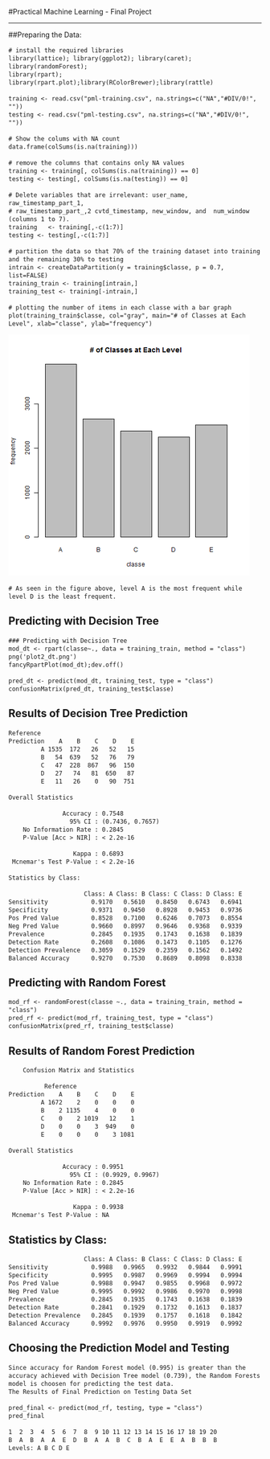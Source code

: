 #Practical Machine Learning - Final Project
<hr/>
##Preparing the Data:
  
    # install the required libraries
    library(lattice); library(ggplot2); library(caret); library(randomForest); 
    library(rpart); library(rpart.plot);library(RColorBrewer);library(rattle)
    
    training <- read.csv("pml-training.csv", na.strings=c("NA","#DIV/0!", ""))
    testing <- read.csv("pml-testing.csv", na.strings=c("NA","#DIV/0!", ""))

    # Show the colums with NA count
    data.frame(colSums(is.na(training)))

    # remove the columns that contains only NA values
    training <- training[, colSums(is.na(training)) == 0]
    testing <- testing[, colSums(is.na(testing)) == 0]
    
    # Delete variables that are irrelevant: user_name, raw_timestamp_part_1, 
    # raw_timestamp_part_,2 cvtd_timestamp, new_window, and  num_window (columns 1 to 7). 
    training   <- training[,-c(1:7)]
    testing <- testing[,-c(1:7)]
    
    # partition the data so that 70% of the training dataset into training and the remaining 30% to testing
    intrain <- createDataPartition(y = training$classe, p = 0.7, list=FALSE)
    training_train <- training[intrain,]
    training_test <- training[-intrain,]
    
    # plotting the number of items in each classe with a bar graph
    plot(training_train$classe, col="gray", main="# of Classes at Each Level", xlab="classe", ylab="frequency")
    
![Alt text](/plot1.png?raw=true "Frequencies of Classes")

    # As seen in the figure above, level A is the most frequent while level D is the least frequent.
  
## Predicting with Decision Tree

    ### Predicting with Decision Tree
    mod_dt <- rpart(classe~., data = training_train, method = "class")
    png('plot2_dt.png')
    fancyRpartPlot(mod_dt);dev.off()
    
    pred_dt <- predict(mod_dt, training_test, type = "class")
    confusionMatrix(pred_dt, training_test$classe)


## Results of Decision Tree Prediction
  
    Reference
    Prediction    A    B    C    D    E
             A 1535  172   26   52   15
             B   54  639   52   76   79
             C   47  228  867   96  150
             D   27   74   81  650   87
             E   11   26    0   90  751

    Overall Statistics
                                              
                   Accuracy : 0.7548          
                     95% CI : (0.7436, 0.7657)
        No Information Rate : 0.2845          
        P-Value [Acc > NIR] : < 2.2e-16       
                                              
                      Kappa : 0.6893          
     Mcnemar's Test P-Value : < 2.2e-16       

    Statistics by Class:
    
                         Class: A Class: B Class: C Class: D Class: E
    Sensitivity            0.9170   0.5610   0.8450   0.6743   0.6941
    Specificity            0.9371   0.9450   0.8928   0.9453   0.9736
    Pos Pred Value         0.8528   0.7100   0.6246   0.7073   0.8554
    Neg Pred Value         0.9660   0.8997   0.9646   0.9368   0.9339
    Prevalence             0.2845   0.1935   0.1743   0.1638   0.1839
    Detection Rate         0.2608   0.1086   0.1473   0.1105   0.1276
    Detection Prevalence   0.3059   0.1529   0.2359   0.1562   0.1492
    Balanced Accuracy      0.9270   0.7530   0.8689   0.8098   0.8338
  
## Predicting with Random Forest
  
    mod_rf <- randomForest(classe ~., data = training_train, method = "class")
    pred_rf <- predict(mod_rf, training_test, type = "class")
    confusionMatrix(pred_rf, training_test$classe)
  
## Results of Random Forest Prediction
  
        Confusion Matrix and Statistics
    
              Reference
    Prediction    A    B    C    D    E
             A 1672    2    0    0    0
             B    2 1135    4    0    0
             C    0    2 1019   12    1
             D    0    0    3  949    0
             E    0    0    0    3 1081
    
    Overall Statistics
                                              
                   Accuracy : 0.9951          
                     95% CI : (0.9929, 0.9967)
        No Information Rate : 0.2845          
        P-Value [Acc > NIR] : < 2.2e-16       
                                              
                      Kappa : 0.9938          
     Mcnemar's Test P-Value : NA              

## Statistics by Class:

                         Class: A Class: B Class: C Class: D Class: E
    Sensitivity            0.9988   0.9965   0.9932   0.9844   0.9991
    Specificity            0.9995   0.9987   0.9969   0.9994   0.9994
    Pos Pred Value         0.9988   0.9947   0.9855   0.9968   0.9972
    Neg Pred Value         0.9995   0.9992   0.9986   0.9970   0.9998
    Prevalence             0.2845   0.1935   0.1743   0.1638   0.1839
    Detection Rate         0.2841   0.1929   0.1732   0.1613   0.1837
    Detection Prevalence   0.2845   0.1939   0.1757   0.1618   0.1842
    Balanced Accuracy      0.9992   0.9976   0.9950   0.9919   0.9992
      
## Choosing the Prediction Model and Testing
    Since accuracy for Random Forest model (0.995) is greater than the accuracy achieved with Decision Tree model (0.739), the Random Forests model is choosen for predicting the test data.
    The Results of Final Prediction on Testing Data Set
      
    pred_final <- predict(mod_rf, testing, type = "class")
    pred_final
    
    1  2  3  4  5  6  7  8  9 10 11 12 13 14 15 16 17 18 19 20 
    B  A  B  A  A  E  D  B  A  A  B  C  B  A  E  E  A  B  B  B 
    Levels: A B C D E
